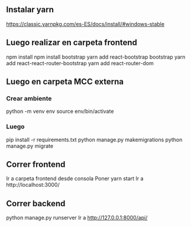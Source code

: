 ## Instalar yarn
https://classic.yarnpkg.com/es-ES/docs/install/#windows-stable

## Luego realizar en carpeta frontend
npm install
npm install bootstrap
yarn add react-bootstrap bootstrap
yarn add react-react-router-bootstrap
yarn add react-router-dom

## Luego en carpeta MCC externa
### Crear ambiente
python -m venv env
source env/bin/activate

### Luego
pip install -r requirements.txt
python manage.py makemigrations
python manage.py migrate

## Correr frontend
Ir a carpeta frontend desde consola
Poner yarn start
Ir a http://localhost:3000/

## Correr backend
python manage.py runserver
Ir a http://127.0.0.1:8000/api/